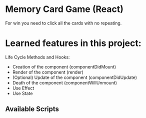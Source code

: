 # Memory Card Game (React)

For win you need to click all the cards with no repeating.

# Learned features in this project:

Life Cycle Methods and Hooks: 
- Creation of the component (componentDidMount)
- Render of the component (render)
- (Optional) Update of the component (componentDidUpdate)
- Death of the component (componentWillUnmount)
- Use Effect
- Use State

## Available Scripts
